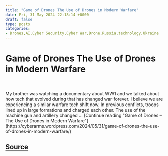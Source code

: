 ```yaml
---
title: "Game of Drones The Use of Drones in Modern Warfare"
date: Fri, 31 May 2024 22:18:14 +0000
draft: false
type: posts
categories: 
- Drones,AI,Cyber Security,Cyber War,Drone,Russia,technology,Ukraine
---
```

# Game of Drones The Use of Drones in Modern Warfare

<br/>

<br/>
My brother was watching a documentary about WW1 and we talked about how tech that evolved during that has changed war forever. I believe we are experiencing a similar warfare tech shift now. In previous conflicts, troops lined up in large formations and charged each other. The use of the machine gun and artillery changed … [Continue reading "Game of Drones – The Use of Drones in Modern Warfare"](https://cyberarms.wordpress.com/2024/05/31/game-of-drones-the-use-of-drones-in-modern-warfare/)

[Source](https://cyberarms.wordpress.com/2024/05/31/game-of-drones-the-use-of-drones-in-modern-warfare/)
<br/>
---
